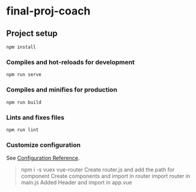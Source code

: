 # final-proj-coach

## Project setup
```
npm install
```

### Compiles and hot-reloads for development
```
npm run serve
```

### Compiles and minifies for production
```
npm run build
```

### Lints and fixes files
```
npm run lint
```

### Customize configuration
See [Configuration Reference](https://cli.vuejs.org/config/).

> npm i -s vuex vue-router
> Create router.js and add the path for component
> Create components and import in router
> import router in main.js
> Added Header and import in app.vue